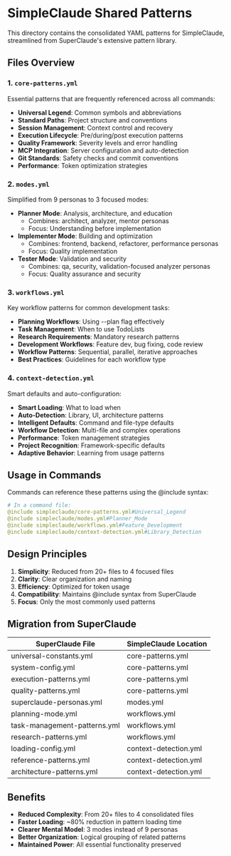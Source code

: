 # SimpleClaude Shared Patterns

This directory contains the consolidated YAML patterns for SimpleClaude, streamlined from SuperClaude's extensive pattern library.

## Files Overview

### 1. `core-patterns.yml`

Essential patterns that are frequently referenced across all commands:

- **Universal Legend**: Common symbols and abbreviations
- **Standard Paths**: Project structure and conventions
- **Session Management**: Context control and recovery
- **Execution Lifecycle**: Pre/during/post execution patterns
- **Quality Framework**: Severity levels and error handling
- **MCP Integration**: Server configuration and auto-detection
- **Git Standards**: Safety checks and commit conventions
- **Performance**: Token optimization strategies

### 2. `modes.yml`

Simplified from 9 personas to 3 focused modes:

- **Planner Mode**: Analysis, architecture, and education
  - Combines: architect, analyzer, mentor personas
  - Focus: Understanding before implementation
- **Implementer Mode**: Building and optimization
  - Combines: frontend, backend, refactorer, performance personas
  - Focus: Quality implementation
- **Tester Mode**: Validation and security
  - Combines: qa, security, validation-focused analyzer personas
  - Focus: Quality assurance and security

### 3. `workflows.yml`

Key workflow patterns for common development tasks:

- **Planning Workflows**: Using --plan flag effectively
- **Task Management**: When to use TodoLists
- **Research Requirements**: Mandatory research patterns
- **Development Workflows**: Feature dev, bug fixing, code review
- **Workflow Patterns**: Sequential, parallel, iterative approaches
- **Best Practices**: Guidelines for each workflow type

### 4. `context-detection.yml`

Smart defaults and auto-configuration:

- **Smart Loading**: What to load when
- **Auto-Detection**: Library, UI, architecture patterns
- **Intelligent Defaults**: Command and file-type defaults
- **Workflow Detection**: Multi-file and complex operations
- **Performance**: Token management strategies
- **Project Recognition**: Framework-specific defaults
- **Adaptive Behavior**: Learning from usage patterns

## Usage in Commands

Commands can reference these patterns using the @include syntax:

```yaml
# In a command file:
@include simpleclaude/core-patterns.yml#Universal_Legend
@include simpleclaude/modes.yml#Planner_Mode
@include simpleclaude/workflows.yml#Feature_Development
@include simpleclaude/context-detection.yml#Library_Detection
```

## Design Principles

1. **Simplicity**: Reduced from 20+ files to 4 focused files
2. **Clarity**: Clear organization and naming
3. **Efficiency**: Optimized for token usage
4. **Compatibility**: Maintains @include syntax from SuperClaude
5. **Focus**: Only the most commonly used patterns

## Migration from SuperClaude

| SuperClaude File             | SimpleClaude Location |
| ---------------------------- | --------------------- |
| universal-constants.yml      | core-patterns.yml     |
| system-config.yml            | core-patterns.yml     |
| execution-patterns.yml       | core-patterns.yml     |
| quality-patterns.yml         | core-patterns.yml     |
| superclaude-personas.yml     | modes.yml             |
| planning-mode.yml            | workflows.yml         |
| task-management-patterns.yml | workflows.yml         |
| research-patterns.yml        | workflows.yml         |
| loading-config.yml           | context-detection.yml |
| reference-patterns.yml       | context-detection.yml |
| architecture-patterns.yml    | context-detection.yml |

## Benefits

- **Reduced Complexity**: From 20+ files to 4 consolidated files
- **Faster Loading**: ~80% reduction in pattern loading time
- **Clearer Mental Model**: 3 modes instead of 9 personas
- **Better Organization**: Logical grouping of related patterns
- **Maintained Power**: All essential functionality preserved

